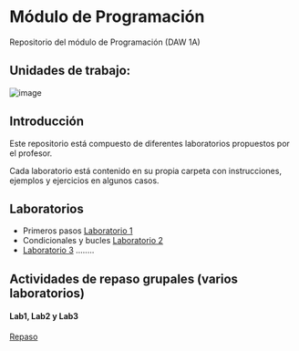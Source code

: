 # Módulo de Programación
Repositorio del módulo de Programación (DAW 1A)

## Unidades de trabajo:
![image](https://user-images.githubusercontent.com/91023374/133934743-b8542a8d-29b0-4f1f-b982-ce0fae00fbbf.png)

## Introducción
Este repositorio está compuesto de diferentes laboratorios propuestos por el profesor.

Cada laboratorio está contenido en su propia carpeta con instrucciones, ejemplos y ejercicios en algunos casos.

## Laboratorios
- Primeros pasos [Laboratorio 1](Lab1/Instrucciones_Lab1.md)
- Condicionales y bucles [Laboratorio 2](Lab1/Instrucciones_Lab2.md)
- [Laboratorio 3](Lab1/Instrucciones_Lab3.md)
........

## Actividades de repaso grupales (varios laboratorios)
#### Lab1, Lab2 y Lab3
[Repaso](Repaso/RepasoLab123.md)
